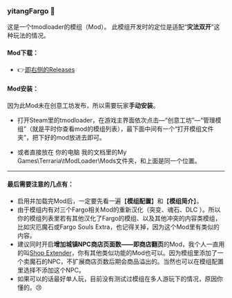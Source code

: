 ### yitangFargo 💚
这是一个tmodloader的模组（Mod）。
此模组开发时的定位是适配“**灾法双开**”这种玩法的情况。

#### Mod下载：
*  👉[即右侧的Releases](https://github.com/yitang1/yitangFargo/releases)

#### Mod安装：
因为此Mod未在创意工坊发布，所以需要玩家**手动安装**。

* 打开Steam里的tmodloader，在游戏主界面依次点击—“创意工坊”—“管理模组”（就是平时你查看mod的模组列表），最下面中间有一个“打开模组文件夹”，把下好的mod放进去即可。

* 或者直接放在 你的电脑 我的文档里的My Games\Terraria\tModLoader\Mods文件夹，和上面是同一个位置。

---
#### 最后需要注意的几点有：
* 启用并加载完Mod后，一定要先看一遍【**模组配置**】和【**模组简介**】。
* 由于模组内有对三个Fargo相关Mod的重新汉化（突变、魂石、DLC ）。所以你的模组列表里若有其他汉化了Fargo的模组、以及其他冲突的内容类模组，比如灾厄魔石或Fargo Souls Extra，也记得关掉，因为这个Mod里有类似的内容。
* 建议同时开启**增加城镇NPC商店页面数——即商店翻页**的Mod，我个人一直用的叫[Shop Extender](https://steamcommunity.com/sharedfiles/filedetails/?id=3012051615)，你有其他类似功能的Mod也可以。因为模组里添加了一个卖魔石的NPC，不扩展商店页数后期会商品溢出的。当然也可以在模组配置里选择不添加这个NPC。
* 如果可以的话最好单人玩，目前没有测试过模组在多人游玩下的情况，原因你懂的。😢
